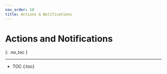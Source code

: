 ```yaml
---
nav_order: 10
title: Actions & Notifications
---
```


# Actions and Notifications
{: .no_toc }

---

- TOC 
{:toc}
